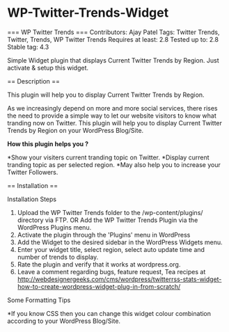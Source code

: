 WP-Twitter-Trends-Widget
========================

=== WP Twitter Trends ===
Contributors: Ajay Patel 
Tags: Twitter Trends, Twitter, Trends, WP Twitter Trends
Requires at least: 2.8
Tested up to: 2.8
Stable tag: 4.3

Simple Widget plugin that displays Current Twitter Trends by Region. Just activate & setup this widget.

== Description ==

This plugin will help you to display Current Twitter Trends by Region.

As we increasingly depend on more and more social services, there rises the need to provide a simple way to let our website visitors to know what tranding now on Twitter. This plugin will help you to display Current Twitter Trends by Region on your WordPress Blog/Site.

<strong>How this plugin helps you ?</strong>

*Show your visiters current tranding topic on Twitter.
*Display current tranding topic as per selected region.
*May also help you to increase your Twitter Followers.


== Installation ==


Installation Steps

1. Upload the WP Twitter Trends folder to the /wp-content/plugins/ directory via FTP. OR Add the WP Twitter Trends Plugin via the WordPress Plugins menu.
2. Activate the plugin through the 'Plugins' menu in WordPress
3. Add the Widget to the desired sidebar in the WordPress Widgets menu.
4. Enter your widget title, select region, select auto update time and number of trends to display.
5. Rate the plugin and verify that it works at wordpress.org.
6. Leave a comment regarding bugs, feature request, Tea recipes at http://webdesignergeeks.com/cms/wordpress/twitterrss-stats-widget-how-to-create-wordpress-widget-plug-in-from-scratch/

Some Formatting Tips

*If you know CSS then you can change this widget colour combination according to your WordPress Blog/Site.